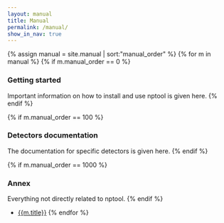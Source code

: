 ```yaml
---
layout: manual 
title: Manual 
permalink: /manual/
show_in_nav: true
---
```


{% assign manual = site.manual | sort:"manual_order"  %}
{% for m in manual %}
  {% if m.manual_order == 0 %}
   
   <h3> Getting started </h3>
  Important information on how to install and use nptool is given here.
  {% endif %} 
 
  {% if m.manual_order == 100 %}

  <h3> Detectors documentation </h3> 
  The documentation for specific detectors is given here.
  {% endif %} 
  
  {% if m.manual_order == 1000 %}
   
  <h3> Annex </h3> 
  Everything not directly related to nptool.
  {% endif %} 

  
  * <a href="{{ m.url | replace:'' | prepend site.url,'' | prepend: site.baseurl | prepend: site.url }}">{{m.title}}</a>
{% endfor %}
